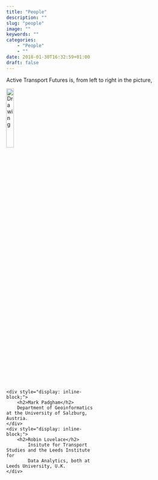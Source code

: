 ```yaml
---
title: "People"
description: ""
slug: "people"
image: ""
keywords: ""
categories:
    - "People"
    - ""
date: 2018-01-30T16:32:59+01:00
draft: false
---
```


Active Transport Futures is, from left to right in the picture,

<img src="/img/robin-mark.jpg" alt="Drawing" style="width: 20%;"/>

<div style="-webkit-column-count: 2; -moz-column-count: 2; column-count: 2; -webkit-column-rule: 0px dashed #e0e0e0; -moz-column-rule: 0px dotted #e0e0e0; column-rule: 0px dotted #e0e0e0;">

    <div style="display: inline-block;">
        <h2>Mark Padgham</h2>
        Department of Geoinformatics at the University of Salzburg, Austria.
    </div>
    <div style="display: inline-block;">
        <h2>Robin Lovelace</h2>
            Insitute for Transport Studies and the Leeds Institute for
            Data Analytics, both at Leeds University, U.K.
    </div>

</div>
